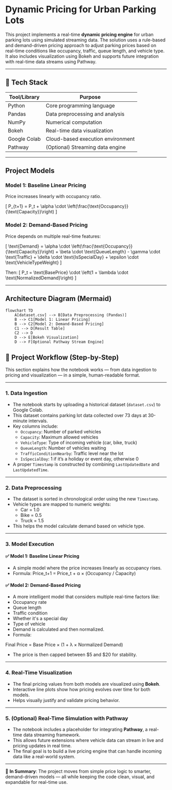 # Dynamic Pricing for Urban Parking Lots

This project implements a real-time **dynamic pricing engine** for urban parking lots using simulated streaming data. The solution uses a rule-based and demand-driven pricing approach to adjust parking prices based on real-time conditions like occupancy, traffic, queue length, and vehicle type. It also includes visualization using Bokeh and supports future integration with real-time data streams using Pathway.

---

## 🔧 Tech Stack

| Tool/Library  | Purpose                          |
|---------------|----------------------------------|
| Python        | Core programming language        |
| Pandas        | Data preprocessing and analysis  |
| NumPy         | Numerical computation            |
| Bokeh         | Real-time data visualization     |
| Google Colab  | Cloud-based execution environment|
| Pathway       | (Optional) Streaming data engine |

---

##  Project Models

### Model 1: Baseline Linear Pricing
Price increases linearly with occupancy ratio.

\[
P_{t+1} = P_t + \alpha \cdot \left(\frac{\text{Occupancy}}{\text{Capacity}}\right)
\]

### Model 2: Demand-Based Pricing
Price depends on multiple real-time features:

\[
\text{Demand} = \alpha \cdot \left(\frac{\text{Occupancy}}{\text{Capacity}}\right) + \beta \cdot \text{QueueLength} - \gamma \cdot \text{Traffic} + \delta \cdot \text{IsSpecialDay} + \epsilon \cdot \text{VehicleTypeWeight}
\]

Then:
\[
P_t = \text{BasePrice} \cdot \left(1 + \lambda \cdot \text{NormalizedDemand}\right)
\]

---

##  Architecture Diagram (Mermaid)

```mermaid
flowchart TD
    A[dataset.csv] --> B[Data Preprocessing (Pandas)]
    B --> C1[Model 1: Linear Pricing]
    B --> C2[Model 2: Demand-Based Pricing]
    C1 --> D[Result Table]
    C2 --> D
    D --> E[Bokeh Visualization]
    D --> F[Optional Pathway Stream Engine]
```
## 🔁 Project Workflow (Step-by-Step)

This section explains how the notebook works — from data ingestion to pricing and visualization — in a simple, human-readable format.

---

### 1.  Data Ingestion

- The notebook starts by uploading a historical dataset (`dataset.csv`) to Google Colab.
- This dataset contains parking lot data collected over 73 days at 30-minute intervals.
- Key columns include:
  - `Occupancy`: Number of parked vehicles
  - `Capacity`: Maximum allowed vehicles
  - `VehicleType`: Type of incoming vehicle (car, bike, truck)
  - `QueueLength`: Number of vehicles waiting
  - `TrafficConditionNearby`: Traffic level near the lot
  - `IsSpecialDay`: 1 if it’s a holiday or event day, otherwise 0
- A proper `Timestamp` is constructed by combining `LastUpdatedDate` and `LastUpdatedTime`.

---

### 2. Data Preprocessing

- The dataset is sorted in chronological order using the new `Timestamp`.
- Vehicle types are mapped to numeric weights:
  - Car = 1.0
  - Bike = 0.5
  - Truck = 1.5
- This helps the model calculate demand based on vehicle type.

---

### 3.  Model Execution

#### ✅ Model 1: Baseline Linear Pricing
- A simple model where the price increases linearly as occupancy rises.
- Formula:
Price_t+1 = Price_t + α × (Occupancy / Capacity)

#### ✅ Model 2: Demand-Based Pricing
- A more intelligent model that considers multiple real-time factors like:
- Occupancy rate
- Queue length
- Traffic condition
- Whether it's a special day
- Type of vehicle
- Demand is calculated and then normalized.
- Formula:

Final Price = Base Price × (1 + λ × Normalized Demand)

- The price is then capped between $5 and $20 for stability.

---

### 4.  Real-Time Visualization

- The final pricing values from both models are visualized using **Bokeh**.
- Interactive line plots show how pricing evolves over time for both models.
- Helps visually justify and validate pricing behavior.

---

### 5.  (Optional) Real-Time Simulation with Pathway

- The notebook includes a placeholder for integrating **Pathway**, a real-time data streaming framework.
- This allows future extensions where vehicle data can stream in live and pricing updates in real time.
- The final goal is to build a live pricing engine that can handle incoming data like a real-world system.

---

📌 **In Summary**:
The project moves from simple price logic to smarter, demand-driven models — all while keeping the code clean, visual, and expandable for real-time use.

